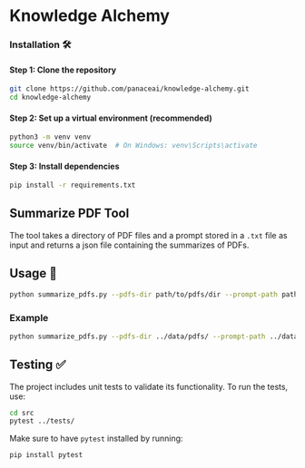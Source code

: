# Knowledge Alchemy

### Installation 🛠️

#### Step 1: Clone the repository
```bash
git clone https://github.com/panaceai/knowledge-alchemy.git
cd knowledge-alchemy
```

#### Step 2: Set up a virtual environment (recommended)
```bash
python3 -m venv venv
source venv/bin/activate  # On Windows: venv\Scripts\activate
```

#### Step 3: Install dependencies
```bash
pip install -r requirements.txt
```

## Summarize PDF Tool
The tool takes a directory of PDF files and a prompt stored in a `.txt` file as input and returns a json file containing the summarizes of PDFs.

## Usage 🚀

```bash
python summarize_pdfs.py --pdfs-dir path/to/pdfs/dir --prompt-path path/to/txt/prompt/file --output-file path/to/output/json/file
```

### Example
```bash
python summarize_pdfs.py --pdfs-dir ../data/pdfs/ --prompt-path ../data/prompts/paper_summarization_v1.txt --output-path ../data/result.json
```

## Testing ✅
The project includes unit tests to validate its functionality. To run the tests, use:

```bash
cd src
pytest ../tests/
```

Make sure to have `pytest` installed by running:
```bash
pip install pytest
```
